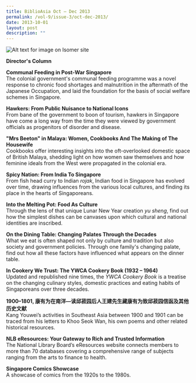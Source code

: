 ```yaml
---
title: BiblioAsia Oct – Dec 2013
permalink: /vol-9/issue-3/oct-dec-2013/
date: 2013-10-01
layout: post
description: ""
---
```


![Alt text for image on Isomer site](/images/covers/ba9-3.jpg)

**Director's Column**

<b>Communal Feeding in Post-War Singapore </b><br>The colonial government's communal feeding programme was a novel response to chronic food shortages and malnutrition in the aftermath of the Japanese Occupation, and laid the foundation for the basis of social welfare schemes in Singapore.

<b>Hawkers: From Public Nuisance to National Icons</b><br>
From bane of the government to boon of tourism, hawkers in Singapore have come a long way from the time they were viewed by government officials as progenitors of disorder and disease.

<b>"Mrs Beeton" in Malaya: Women, Cookbooks And The Making of The Housewife</b><br>
Cookbooks offer interesting insights into the oft-overlooked domestic space of British Malaya, shedding light on how women saw themselves and how feminine ideals from the West were propagated in the colonial era.

<b>Spicy Nation: From India To Singapore</b><br>
From fish head curry to Indian *rojak*, Indian food in Singapore has evolved over time, drawing influences from the various local cultures, and finding its place in the hearts of Singaporeans.

<b>Into the Melting Pot: Food As Culture</b><br>Through the lens of that unique Lunar New Year creation *yu sheng*, find out how the simplest dishes can be canvases upon which cultural and national identities are inscribed.

<b>On the Dining Table: Changing Palates Through the Decades </b><br>
What we eat is often shaped not only by culture and tradition but also society and government policies. Through one family's changing palate, find out how all these factors have influenced what appears on the dinner table.

<b>In Cookery We Trust: The YWCA Cookery Book (1932 – 1964)</b><br>
Updated and republished nine times, the *YWCA Cookery Book* is a treatise on the changing culinary styles, domestic practices and eating habits of Singaporeans over three decades.

<b>1900–1801, 康有为在南洋—读邱菽园后人王建先生藏康有为致邱菽园信函及其他历史文献</b><br> 
Kang Youwei’s activities in Southeast Asia between 1900 and 1901 can be traced from his letters to Khoo Seok Wan, his own poems and other related historical resources.

<b>NLB eResources: Your Gateway to Rich and Trusted Information</b><br>
The National Library Board’s eResources website connects members to more than 70 databases covering a comprehensive range of subjects ranging from the arts to finance to health.

<b>Singapore Comics Showcase</b><br>
A showcase of comics from the 1920s to the 1980s.